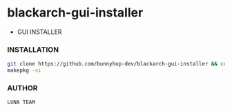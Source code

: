 # blackarch-gui-installer
- GUI INSTALLER

### INSTALLATION
```bash
git clone https://github.com/bunnyhop-dev/blackarch-gui-installer && cd blackarch-gui-installer
makepkg -si
```

### AUTHOR
```LUNA TEAM```
